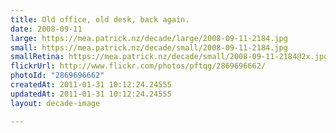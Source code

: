 ```yaml
---
title: Old office, old desk, back again.
date: 2008-09-11
large: https://mea.patrick.nz/decade/large/2008-09-11-2184.jpg
small: https://mea.patrick.nz/decade/small/2008-09-11-2184.jpg
smallRetina: https://mea.patrick.nz/decade/small/2008-09-11-2184@2x.jpg
flickrUrl: http://www.flickr.com/photos/pftqg/2869696662/
photoId: "2869696662"
createdAt: 2011-01-31 10:12:24.24555
updatedAt: 2011-01-31 10:12:24.24555
layout: decade-image

---
```


